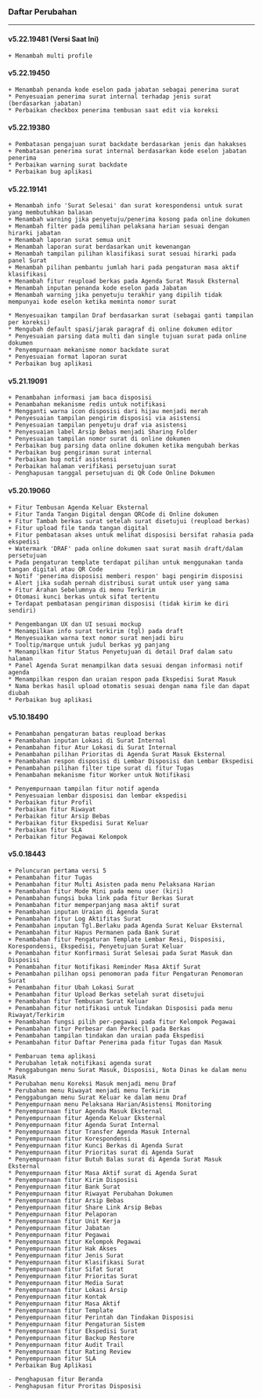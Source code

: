 ### Daftar Perubahan
---

#### v5.22.19481 (Versi Saat Ini)
	+ Menambah multi profile

#### v5.22.19450
	+ Menambah penanda kode eselon pada jabatan sebagai penerima surat 
	* Penyesuaian penerima surat internal terhadap jenis surat (berdasarkan jabatan)
	* Perbaikan checkbox penerima tembusan saat edit via koreksi

#### v5.22.19380
	+ Pembatasan pengajuan surat backdate berdasarkan jenis dan hakakses
	+ Pembatasan penerima surat internal berdasarkan kode eselon jabatan penerima
	* Perbaikan warning surat backdate
	* Perbaikan bug aplikasi
	
#### v5.22.19141
	+ Menambah info 'Surat Selesai' dan surat korespondensi untuk surat yang membutuhkan balasan
	+ Menambah warning jika penyetuju/penerima kosong pada online dokumen
	+ Menambah filter pada pemilihan pelaksana harian sesuai dengan hirarki jabatan
	+ Menambah laporan surat semua unit
	+ Menambah laporan surat berdasarkan unit kewenangan
	+ Menambah tampilan pilihan klasifikasi surat sesuai hirarki pada panel Surat
	+ Menambah pilihan pembantu jumlah hari pada pengaturan masa aktif klasifikasi
	+ Menambah fitur reupload berkas pada Agenda Surat Masuk Eksternal 
	+ Menambah inputan penanda kode eselon pada Jabatan
	+ Menambah warning jika penyetuju terakhir yang dipilih tidak mempunyai kode eselon ketika meminta nomor surat

	* Menyesuaikan tampilan Draf berdasarkan surat (sebagai ganti tampilan per koreksi)
	* Mengubah default spasi/jarak paragraf di online dokumen editor
	* Penyesuaian parsing data multi dan single tujuan surat pada online dokumen
	* Penyempurnaan mekanisme nomor backdate surat
	* Penyesuaian format laporan surat
	* Perbaikan bug aplikasi


#### v5.21.19091 
	+ Penambahan informasi jam baca disposisi
	+ Penambahan mekanisme redis untuk notifikasi
	* Mengganti warna icon disposisi dari hijau menjadi merah
	* Penyesuaian tampilan pengirim disposisi via asistensi
	* Penyesuaian tampilan penyetuju draf via asistensi
	* Penyesuaian label Arsip Bebas menjadi Sharing Folder
	* Penyesuaian tampilan nomor surat di online dokumen
	* Perbaikan bug parsing data online dokumen ketika mengubah berkas
	* Perbaikan bug pengiriman surat internal
	* Perbaikan bug notif asistensi
	* Perbaikan halaman verifikasi persetujuan surat
	- Penghapusan tanggal persetujuan di QR Code Online Dokumen

#### v5.20.19060
	+ Fitur Tembusan Agenda Keluar Eksternal
	+ Fitur Tanda Tangan Digital dengan QRCode di Online dokumen
	+ Fitur Tambah berkas surat setelah surat disetujui (reupload berkas)
	+ Fitur upload file tanda tangan digital
	+ Fitur pembatasan akses untuk melihat disposisi bersifat rahasia pada ekspedisi
	+ Watermark 'DRAF' pada online dokumen saat surat masih draft/dalam persetujuan
	+ Pada pengaturan template terdapat pilihan untuk menggunakan tanda tangan digital atau QR Code
	+ Notif 'penerima disposisi memberi respon' bagi pengirim disposisi
	+ Alert jika sudah pernah distribusi surat untuk user yang sama
	+ Fitur Arahan Sebelumnya di menu Terkirim
	+ Otomasi kunci berkas untuk sifat tertentu
	+ Terdapat pembatasan pengiriman disposisi (tidak kirim ke diri sendiri)

	* Pengembangan UX dan UI sesuai mockup
	* Menampilkan info surat terkirim (tgl) pada draft
	* Menyesuaikan warna text nomor surat menjadi biru
	* Tooltip/marque untuk judul berkas yg panjang
	* Menampilkan fitur Status Penyetujuan di detail Draf dalam satu halaman
	* Panel Agenda Surat menampilkan data sesuai dengan informasi notif agenda
	* Menampilkan respon dan uraian respon pada Ekspedisi Surat Masuk
	* Nama berkas hasil upload otomatis sesuai dengan nama file dan dapat diubah
	* Perbaikan bug aplikasi

#### v5.10.18490
	+ Penambahan pengaturan batas reupload berkas
	+ Penambahan inputan Lokasi di Surat Internal
	+ Penambahan fitur Atur Lokasi di Surat Internal
	+ Penambahan pilihan Prioritas di Agenda Surat Masuk Eksternal
	+ Penambahan respon disposisi di Lembar Disposisi dan Lembar Ekspedisi
	+ Penambahan pilihan filter tipe surat di fitur Tugas
	+ Penambahan mekanisme fitur Worker untuk Notifikasi

	* Penyempurnaan tampilan fitur notif agenda
	* Penyesuaian lembar disposisi dan lembar ekspedisi
	* Perbaikan fitur Profil
	* Perbaikan fitur Riwayat
	* Perbaikan fitur Arsip Bebas
	* Perbaikan fitur Ekspedisi Surat Keluar
	* Perbaikan fitur SLA
	* Perbaikan fitur Pegawai Kelompok

#### v5.0.18443
	+ Peluncuran pertama versi 5
	+ Penambahan fitur Tugas
	+ Penambahan fitur Multi Asisten pada menu Pelaksana Harian
	+ Penambahan fitur Mode Mini pada menu user (kiri)
	+ Penambahan fungsi buka link pada fitur Berkas Surat
	+ Penambahan fitur memperpanjang masa aktif surat
	+ Penambahan inputan Uraian di Agenda Surat
	+ Penambahan fitur Log Aktifitas Surat
	+ Penambahan inputan Tgl.Berlaku pada Agenda Surat Keluar Eksternal
	+ Penambahan fitur Hapus Permanen pada Bank Surat
	+ Penambahan fitur Pengaturan Template Lembar Resi, Disposisi, Korespondensi, Ekspedisi, Penyetujuan Surat Keluar
	+ Penambahan fitur Konfirmasi Surat Selesai pada Surat Masuk dan Disposisi
	+ Penambahan fitur Notifikasi Reminder Masa Aktif Surat
	+ Penambahan pilihan opsi penomoran pada fitur Pengaturan Penomoran Surat
	+ Penambahan fitur Ubah Lokasi Surat
	+ Penambahan fitur Upload Berkas setelah surat disetujui
	+ Penambahan fitur Tembusan Surat Keluar
	+ Penambahan fitur notifikasi untuk Tindakan Disposisi pada menu Riwayat/Terkirim
	+ Penambahan fungsi pilih per-pegawai pada fitur Kelompok Pegawai
	+ Penambahan fitur Perbesar dan Perkecil pada Berkas
	+ Penambahan tampilan tindakan dan uraian pada Ekspedisi
	+ Penambahan fitur Daftar Penerima pada fitur Tugas dan Masuk

	* Pembaruan tema aplikasi
	* Perubahan letak notifikasi agenda surat
	* Penggabungan menu Surat Masuk, Disposisi, Nota Dinas ke dalam menu Masuk
	* Perubahan menu Koreksi Masuk menjadi menu Draf
	* Perubahan menu Riwayat menjadi menu Terkirim
	* Penggabungan menu Surat Keluar ke dalam menu Draf
	* Penyempurnaan menu Pelaksana Harian/Asistensi Monitoring
	* Penyempurnaan fitur Agenda Masuk Eksternal
	* Penyempurnaan fitur Agenda Keluar Eksternal
	* Penyempurnaan fitur Agenda Surat Internal
	* Penyempurnaan fitur Transfer Agenda Masuk Internal
	* Penyempurnaan fitur Korespondensi
	* Penyempurnaan fitur Kunci Berkas di Agenda Surat
	* Penyempurnaan fitur Prioritas surat di Agenda Surat
	* Penyempurnaan fitur Butuh Balas surat di Agenda Surat Masuk Eksternal
	* Penyempurnaan fitur Masa Aktif surat di Agenda Surat
	* Penyempurnaan fitur Kirim Disposisi
	* Penyempurnaan fitur Bank Surat
	* Penyempurnaan fitur Riwayat Perubahan Dokumen
	* Penyempurnaan fitur Arsip Bebas
	* Penyempurnaan fitur Share Link Arsip Bebas
	* Penyempurnaan fitur Pelaporan
	* Penyempurnaan fitur Unit Kerja
	* Penyempurnaan fitur Jabatan
	* Penyempurnaan fitur Pegawai
	* Penyempurnaan fitur Kelompok Pegawai
	* Penyempurnaan fitur Hak Akses
	* Penyempurnaan fitur Jenis Surat
	* Penyempurnaan fitur Klasifikasi Surat
	* Penyempurnaan fitur Sifat Surat
	* Penyempurnaan fitur Prioritas Surat
	* Penyempurnaan fitur Media Surat
	* Penyempurnaan fitur Lokasi Arsip
	* Penyempurnaan fitur Kontak
	* Penyempurnaan fitur Masa Aktif
	* Penyempurnaan fitur Template
	* Penyempurnaan fitur Perintah dan Tindakan Disposisi
	* Penyempurnaan fitur Pengaturan Sistem
	* Penyempurnaan fitur Ekspedisi Surat
	* Penyempurnaan fitur Backup Restore
	* Penyempurnaan fitur Audit Trail
	* Penyempurnaan fitur Rating Review
	* Penyempurnaan fitur SLA
	* Perbaikan Bug Aplikasi

	- Penghapusan fitur Beranda
	- Penghapusan fitur Proritas Disposisi